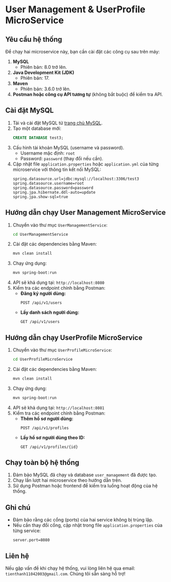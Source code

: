 # User Management & UserProfile MicroService

## Yêu cầu hệ thống
Để chạy hai microservice này, bạn cần cài đặt các công cụ sau trên máy:

1. **MySQL**
   - Phiên bản: 8.0 trở lên.
2. **Java Development Kit (JDK)**
   - Phiên bản: 17.
3. **Maven**
   - Phiên bản: 3.6.0 trở lên.
4. **Postman hoặc công cụ API tương tự** (không bắt buộc) để kiểm tra API.

## Cài đặt MySQL

1. Tải và cài đặt MySQL từ [trang chủ MySQL](https://dev.mysql.com/downloads/).
2. Tạo một database mới:
   ```sql
   CREATE DATABASE test3;
   ```
3. Cấu hình tài khoản MySQL (username và password).
   - Username mặc định: `root`
   - Password: `password` (thay đổi nếu cần).
4. Cập nhật file `application.properties` hoặc `application.yml` của từng microservice với thông tin kết nối MySQL:
   ```properties
   spring.datasource.url=jdbc:mysql://localhost:3306/test3
   spring.datasource.username=root
   spring.datasource.password=password
   spring.jpa.hibernate.ddl-auto=update
   spring.jpa.show-sql=true
   ```

## Hướng dẫn chạy User Management MicroService

1. Chuyển vào thư mục `UserManagementService`:
   ```bash
   cd UserManagementService
   ```
2. Cài đặt các dependencies bằng Maven:
   ```bash
   mvn clean install
   ```
3. Chạy ứng dụng:
   ```bash
   mvn spring-boot:run
   ```
4. API sẽ khả dụng tại: `http://localhost:8080`
5. Kiểm tra các endpoint chính bằng Postman:
   - **Đăng ký người dùng:**
     ```http
     POST /api/v1/users
     ```
   - **Lấy danh sách người dùng:**
     ```http
     GET /api/v1/users
     ```

## Hướng dẫn chạy UserProfile MicroService

1. Chuyển vào thư mục `UserProfileMicroService`:
   ```bash
   cd UserProfileMicroService
   ```
2. Cài đặt các dependencies bằng Maven:
   ```bash
   mvn clean install
   ```
3. Chạy ứng dụng:
   ```bash
   mvn spring-boot:run
   ```
4. API sẽ khả dụng tại: `http://localhost:8081`
5. Kiểm tra các endpoint chính bằng Postman:
   - **Thêm hồ sơ người dùng:**
     ```http
     POST /api/v1/profiles
     ```
   - **Lấy hồ sơ người dùng theo ID:**
     ```http
     GET /api/v1/profiles/{id}
     ```

## Chạy toàn bộ hệ thống

1. Đảm bảo MySQL đã chạy và database `user_management` đã được tạo.
2. Chạy lần lượt hai microservice theo hướng dẫn trên.
3. Sử dụng Postman hoặc frontend để kiểm tra luồng hoạt động của hệ thống.

## Ghi chú
- Đảm bảo rằng các cổng (ports) của hai service không bị trùng lặp.
- Nếu cần thay đổi cổng, cập nhật trong file `application.properties` của từng service:
  ```properties
  server.port=8080
  ```

## Liên hệ
Nếu gặp vấn đề khi chạy hệ thống, vui lòng liên hệ qua email: `tienthanh11042003@gmail.com`. Chúng tôi sẵn sàng hỗ trợ!
